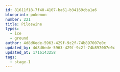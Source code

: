 ```yaml
---
id: 81611f18-7f40-4107-ba61-b34169cba1a6
blueprint: pokemon
number: 221
title: Piloswine
types:
  - ice
  - ground
author: 4d8d6ede-5963-429f-9c2f-74b897007e0c
updated_by: 4d8d6ede-5963-429f-9c2f-74b897007e0c
updated_at: 1716143258
tags:
  - stage-1
---
```

